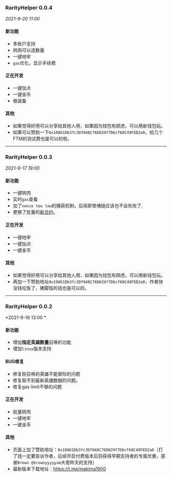 ### RarityHelper 0.0.4
*2021-9-20 11:00*

#### 新功能
* 多账户支持
* 转肉可以选数量
* 一键地牢
* `gas`优化，显示手续费
#### 正在开发
* 一键加点
* 一键金币
* 做装备
#### 其他
* 如果觉得好用可以分享给其他人用，如果因为钱包有顾虑，可以用新钱包玩。
* 如果可以赞助一下`0x10861Db3fc3Df048C76D029f7D6cf60C49FED2a0`，给几个FTM的测试费也是可以的啦。

---


### RarityHelper 0.0.3
*2021-9-17 19:00*

#### 新功能

* 一键转肉
* 实时`gas`查看
* 加了`nonce too low`的捕获机制，后续即使堵链应该也不会失败了.
* 更换了批量的[新合约](https://ftmscan.com/address/0x8ed67b133d080c98620bf05a34a47fd81ec14367#code)。
#### 正在开发
* 一键地牢
* 一键加点
* 一键金币
#### 其他
* 如果觉得好用可以分享给其他人用，如果因为钱包有顾虑，可以用新钱包玩。
* 再加一下赞助地址`0x10861Db3fc3Df048C76D029f7D6cf60C49FED2a0`，作者快没钱吃饭了，猪脚饭的钱也是可以的。

---

### RarityHelper 0.0.2 
*2021-9-16 13:00 *

#### 新功能

* 增加**指定英雄数量**召唤的功能
* 增加`linux`版本支持

#### BUG修复

* 修复刚召唤的英雄不能冒险的问题
* 修复取不到最新英雄数据的问题。
* 修复gas limit不够的问题

#### 正在开发

* 批量转肉
* 一键地牢
* 一键金币

#### 其他

* 页面上加了赞助地址：`0x10861Db3fc3Df048C76D029f7D6cf60C49FED2a0`（打了钱一定要告诉作者，后续开启付费版本后将获得早期支持者的专属优惠，感谢`Brown @brownyyyyyam`大佬昨天的支持）
* 最新版本下载地址：https://t.me/makima1900


